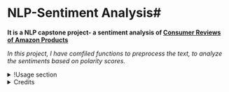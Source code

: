 # NLP-Sentiment Analysis#

**It is a NLP capstone project- a sentiment analysis of [Consumer Reviews of Amazon Products](https://www.kaggle.com/datasets/datafiniti/consumer-reviews-of-amazon-products)**

_In this project, I have comfiled functions to preprocess the text, to analyze the sentiments based on polarity scores._

<details>
<summary>!Usage section</summary>
1 Open Terminal or Command Prompt: Open your terminal or command prompt where you want to create the virtual environment.
2 Navigate to Your Project Directory: Use the cd command to navigate to the directory where you want to create your project and virtual environment.
  Create the Virtual Environment: Run the following command:
 > python -m venv myenv
Replace myenv with the name you want to give to your virtual environment.

3 Activate the Virtual Environment: Depending on your operating system, the activation command will differ:
On Windows:
> myenv\Scripts\activate
On macOS and Linux:
> source myenv/bin/activate
After activation, you'll notice that your terminal prompt changes to show the name of the virtual environment.

4 Install Packages: Once the virtual environment is activated, you can use pip to install packages without affecting the global Python installation. 
 To excute the codes, you need to install
* Python libarary and their commands at terminal
  1 __Pandas__
  > pip install pandas
  2 __Spacy__
  > pip install spacy
  3 __"en_core_web_sm"__
  > python -m spacy download en_core_web_sm 
  4 __TextBlob__
  > pip install spacytextblob
</details>

<details>
  <summary>
    Credits
  </summary>
  [Kaggle](https://www.kaggle.com/datasets/datafiniti/consumer-reviews-of-amazon-products)
</details>






